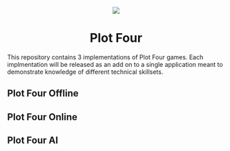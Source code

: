 <p align="center">
  <img src="https://github.com/capitancuro/Plot_Four/blob/31cdebcc09b402a8be9cbc4b702ce4d3b5581792/src/assets/Plot_Four_Icon.png" />
</p>
<h1 align="center">Plot Four</h1>
<p>This repository contains 3 implementations of Plot Four games. Each implmentation will be released as an add on to a single application meant to demonstrate knowledge of different technical skillsets.</p>
<h2>Plot Four Offline</h2>
<h2>Plot Four Online</h2>
<h2>Plot Four AI</h2>
